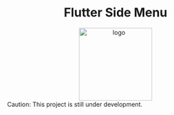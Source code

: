 <div align="center">  
<h1 align="center">Flutter Side Menu</h1>  
<img align="center" src="https://drive.google.com/uc?id=1HUQgH-XDwIweoyjfVrhBWHsDUzl-gcNX" alt="logo" height=170/>  
</div>
Caution: This project is still under development.
